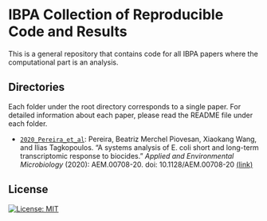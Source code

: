 # IBPA Collection of Reproducible Code and Results

This is a general repository that contains code for all IBPA papers where the computational part is an analysis.

## Directories

Each folder under the root directory corresponds to a single paper. For detailed information about each paper, please read the README file under each folder.

* <code>[2020_Pereira_et_al](./2020_Pereira_et_al)</code>: Pereira, Beatriz Merchel Piovesan, Xiaokang Wang, and Ilias Tagkopoulos. “A systems analysis of E. coli short and long-term transcriptomic response to biocides.” *Applied and Environmental Microbiology* (2020): AEM.00708-20. doi: 10.1128/AEM.00708-20 [(link)](https://aem.asm.org/content/86/14/e00708-20)

## License

[![License: MIT](https://img.shields.io/badge/License-MIT-yellow.svg)](https://opensource.org/licenses/MIT)
